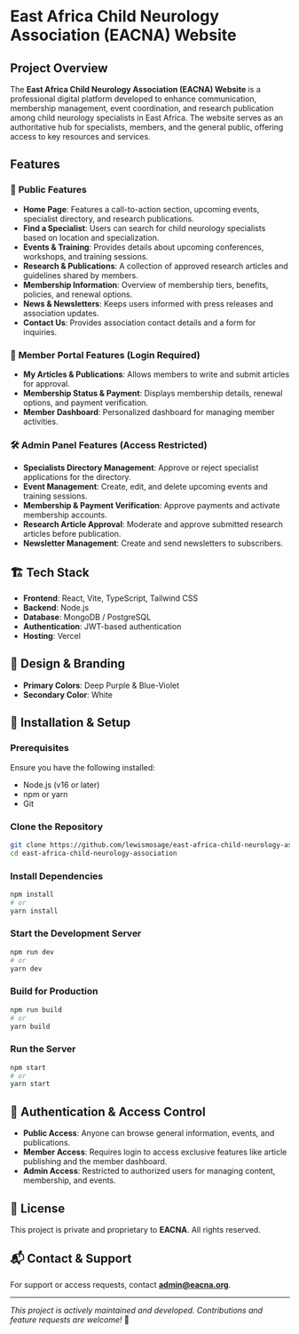 # East Africa Child Neurology Association (EACNA) Website

## Project Overview
The **East Africa Child Neurology Association (EACNA) Website** is a professional digital platform developed to enhance communication, membership management, event coordination, and research publication among child neurology specialists in East Africa. The website serves as an authoritative hub for specialists, members, and the general public, offering access to key resources and services.

## Features
### 🌟 **Public Features**
- **Home Page**: Features a call-to-action section, upcoming events, specialist directory, and research publications.
- **Find a Specialist**: Users can search for child neurology specialists based on location and specialization.
- **Events & Training**: Provides details about upcoming conferences, workshops, and training sessions.
- **Research & Publications**: A collection of approved research articles and guidelines shared by members.
- **Membership Information**: Overview of membership tiers, benefits, policies, and renewal options.
- **News & Newsletters**: Keeps users informed with press releases and association updates.
- **Contact Us**: Provides association contact details and a form for inquiries.

### 🔐 **Member Portal Features** (Login Required)
- **My Articles & Publications**: Allows members to write and submit articles for approval.
- **Membership Status & Payment**: Displays membership details, renewal options, and payment verification.
- **Member Dashboard**: Personalized dashboard for managing member activities.

### 🛠 **Admin Panel Features** (Access Restricted)
- **Specialists Directory Management**: Approve or reject specialist applications for the directory.
- **Event Management**: Create, edit, and delete upcoming events and training sessions.
- **Membership & Payment Verification**: Approve payments and activate membership accounts.
- **Research Article Approval**: Moderate and approve submitted research articles before publication.
- **Newsletter Management**: Create and send newsletters to subscribers.

## 🏗️ Tech Stack
- **Frontend**: React, Vite, TypeScript, Tailwind CSS
- **Backend**: Node.js 
- **Database**: MongoDB / PostgreSQL 
- **Authentication**: JWT-based authentication
- **Hosting**: Vercel 

## 🎨 Design & Branding
- **Primary Colors**: Deep Purple & Blue-Violet
- **Secondary Color**: White

## 🚀 Installation & Setup
### Prerequisites
Ensure you have the following installed:
- Node.js (v16 or later)
- npm or yarn
- Git

### Clone the Repository
```sh
git clone https://github.com/lewismosage/east-africa-child-neurology-association.git
cd east-africa-child-neurology-association
```

### Install Dependencies
```sh
npm install
# or
yarn install
```

### Start the Development Server
```sh
npm run dev
# or
yarn dev
```

### Build for Production
```sh
npm run build
# or
yarn build
```

### Run the Server
```sh
npm start
# or
yarn start
```

## 🔐 Authentication & Access Control
- **Public Access**: Anyone can browse general information, events, and publications.
- **Member Access**: Requires login to access exclusive features like article publishing and the member dashboard.
- **Admin Access**: Restricted to authorized users for managing content, membership, and events.

## 📜 License
This project is private and proprietary to **EACNA**. All rights reserved.

## 📬 Contact & Support
For support or access requests, contact **admin@eacna.org**.

---

_This project is actively maintained and developed. Contributions and feature requests are welcome!_ 🎉